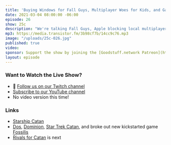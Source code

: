 ```yaml
---
title: 'Buying Windows for Fall Guys, Multiplayer Woes for Kids, and Games in the Catan-a-verse'
date: 2021-03-04 08:00:00 -06:00
episode: 26
show: 25c
description: "We're talking Fall Guys, Apple blocking local multiplayer for kids, RIP to Nick's Dad's Apple TV, and Tabletop Corner updates."
mp3: https://media.transistor.fm/3b98cf7b/14cc9c76.mp3
image: "/uploads/25c-026.jpg"
published: true
video:
sponsor: Support the show by joining the [Goodstuff.network Patreon](https://www.patreon.com/goodstuff)
layout: episode
---
```


### Want to Watch the Live Show?

* 💙 [Follow us on our Twitch channel](https://goodstuff.network/twitch/)
* [Subscribe to our YouTube channel](https://www.youtube.com/user/goodstuffdotfm?sub_confirmation=1)
* No video version this time!

### Links

- [Starship Catan](https://www.catan.com/game/starship-catan) 
- [Dos](https://boardgamegeek.com/boardgame/246701/dos), [Dominion](https://boardgamegeek.com/boardgame/209418/dominion-second-edition), [Star Trek Catan](https://boardgamegeek.com/boardgame/117985/star-trek-catan), and broke out new kickstarted game [Fossilis](https://www.kickstarter.com/projects/kidstablebg/fossilis)
- [Rivals for Catan](https://www.catan.com/game/rivals-catan) is next